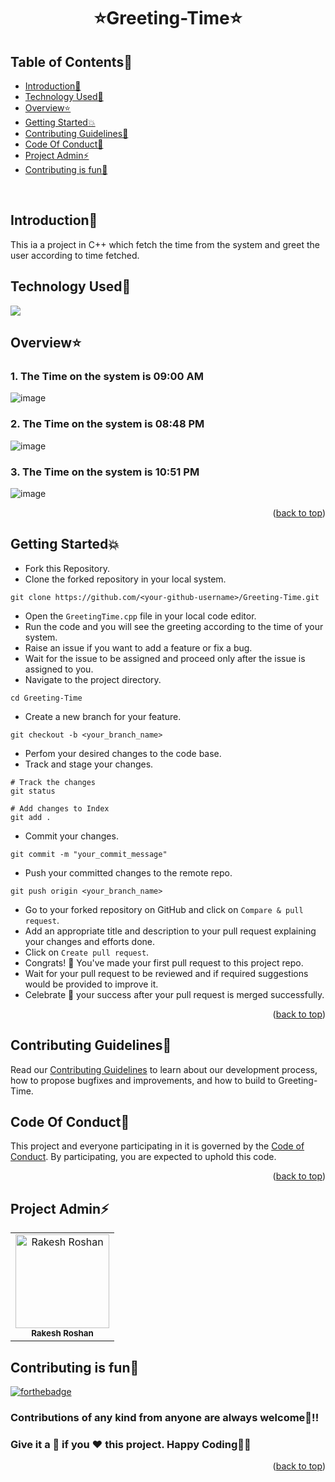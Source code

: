 # <p align="center">⭐Greeting-Time⭐</p>

<!-- --------------------------------------------------------------------------------------------------------------------------------------------------------- -->

<div id="top"></div>

<h2>Table of Contents🧾</h2>

- [Introduction📌](#introduction)
- [Technology Used🚀](#technology-used)
- [Overview⭐](#overview)
- [Getting Started💥](#getting-started)
- [Contributing Guidelines📑](#contributing-guidelines)
- [Code Of Conduct📑](#code-of-conduct)
- [Project Admin⚡](#project-admin)
- [Contributing is fun🧡](#contributing-is-fun)
<br>

<!-- --------------------------------------------------------------------------------------------------------------------------------------------------------- -->

<h2>Introduction📌</h2>

This ia a project in C++ which fetch the time from the system and greet the user according to time fetched.

<!-- --------------------------------------------------------------------------------------------------------------------------------------------------------- -->

<h2>Technology Used🚀</h2>

<p>
  <a href = "https://www.learncpp.com/"> <img src = "https://img.icons8.com/color/70/000000/c-plus-plus-logo.png"/> </a>
</p>

<!-- --------------------------------------------------------------------------------------------------------------------------------------------------------- -->

<h2>Overview⭐</h2>

<h3>1. The Time on the system is 09:00 AM</h3>

![image](https://user-images.githubusercontent.com/73993775/215274630-6ac74cbd-ffa1-4f12-95e4-93360a6b4310.png)

<h3>2. The Time on the system is 08:48 PM</h3>

![image](https://user-images.githubusercontent.com/73993775/215274507-423fe4e6-2120-4103-816b-956db8270cce.png)

<h3>3. The Time on the system is 10:51 PM</h3>

![image](https://user-images.githubusercontent.com/73993775/215274595-c46f9a41-c85e-4b6d-884b-05897c97061f.png)

<p align="right">(<a href="#top">back to top</a>)</p>

<!-- --------------------------------------------------------------------------------------------------------------------------------------------------------- -->

<h2>Getting Started💥</h2>

- Fork this Repository.
- Clone the forked repository in your local system.
```
git clone https://github.com/<your-github-username>/Greeting-Time.git
```
- Open the `GreetingTime.cpp` file in your local code editor.
- Run the code and you will see the greeting according to the time of your system.
- Raise an issue if you want to add a feature or fix a bug.
- Wait for the issue to be assigned and proceed only after the issue is assigned to you.
- Navigate to the project directory.
```
cd Greeting-Time
```
- Create a new branch for your feature.
```
git checkout -b <your_branch_name>
```
- Perfom your desired changes to the code base.
- Track and stage your changes.
```
# Track the changes
git status

# Add changes to Index
git add .
```
- Commit your changes.
```
git commit -m "your_commit_message"
```
- Push your committed changes to the remote repo.
```
git push origin <your_branch_name>
```
- Go to your forked repository on GitHub and click on `Compare & pull request`.
- Add an appropriate title and description to your pull request explaining your changes and efforts done.
- Click on `Create pull request`.
- Congrats! 🥳 You've made your first pull request to this project repo.
- Wait for your pull request to be reviewed and if required suggestions would be provided to improve it.
- Celebrate 🥳 your success after your pull request is merged successfully.
<p align="right">(<a href="#top">back to top</a>)</p>

<!-- --------------------------------------------------------------------------------------------------------------------------------------------------------- -->

<h2>Contributing Guidelines📑</h2>

Read our [Contributing Guidelines](https://github.com/Rakesh9100/Greeting-Time/blob/main/.github/CONTRIBUTING_GUIDELINES.md) to learn about our development process, how to propose bugfixes and improvements, and how to build to Greeting-Time.

<!-- --------------------------------------------------------------------------------------------------------------------------------------------------------- -->

<h2>Code Of Conduct📑</h2>

This project and everyone participating in it is governed by the [Code of Conduct](https://github.com/Rakesh9100/Greeting-Time/blob/main/.github/CODE_OF_CONDUCT.md). By participating, you are expected to uphold this code.
<p align="right">(<a href="#top">back to top</a>)</p>

<!-- --------------------------------------------------------------------------------------------------------------------------------------------------------- -->

<h2>Project Admin⚡</h2>

<table>
<tr>
<td align="center">
<a href="https://github.com/Rakesh9100/"><img src="https://avatars.githubusercontent.com/u/73993775?v=4" height="150px" width="150px" alt="Rakesh Roshan"></a><br><sub><b>Rakesh Roshan</b></sub>
</td>
</tr>
</table>

<!-- --------------------------------------------------------------------------------------------------------------------------------------------------------- -->

<h2>Contributing is fun🧡</h2>

[![forthebadge](https://forthebadge.com/images/badges/built-with-love.svg)](https://forthebadge.com)
<h3>Contributions of any kind from anyone are always welcome🌟!!</h3>
<h3>Give it a 🌟 if you ❤ this project. Happy Coding👨‍💻</h3>
<p align="right">(<a href="#top">back to top</a>)</p>
